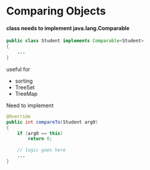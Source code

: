 # Comparing Objects

#### class needs to implement java.lang.Comparable

```java
public class Student implements Comparable<Student>
{
    ...
}
```

useful for 
- sorting
- TreeSet
- TreeMap

Need to implement

```java
@Override
public int compareTo(Student arg0) 
{
    if (arg0 == this)
        return 0;
    
    // logic goes here
    ...
}
```